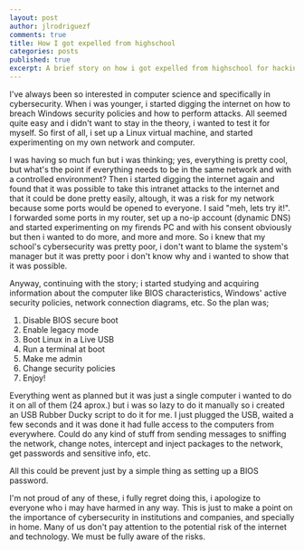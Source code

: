 ```yaml
---
layout: post
author: jlrodriguezf
comments: true
title: How I got expelled from highschool
categories: posts
published: true
excerpt: A brief story on how i got expelled from highschool for hacking computers.
---
```


I've always been so interested in computer science and specifically in cybersecurity. When i was younger, i started digging the internet on how to breach Windows security policies and how to perform attacks. All seemed quite easy and i didn't want to stay in the theory, i wanted to test it for myself. So first of all, i set up a Linux virtual machine, and started experimenting on my own network and computer.

I was having so much fun but i was thinking; yes, everything is pretty cool, but what's the point if everything needs to be in the same network and with a controlled environment? Then i started digging the internet again and found that it was possible to take this intranet attacks to the internet and that it could be done pretty easily, altough, it was a risk for my network because some ports would be opened to everyone. I said "meh, lets try it!". I forwarded some ports in my router, set up a no-ip account (dynamic DNS) and started experimenting on my firends PC and with his consent obviously but then i wanted to do more, and more and more. So i knew that my school's cybersecurity was pretty poor, i don't want to blame the system's manager but it was pretty poor i don't know why and i wanted to show that it was possible.

Anyway, continuing with the story; i started studying and acquiring information about the computer like BIOS characteristics, Windows' active security policies, network connection diagrams, etc. So the plan was;

1. Disable BIOS secure boot
2. Enable legacy mode
3. Boot Linux in a Live USB
4. Run a terminal at boot
5. Make me admin
6. Change security policies
7. Enjoy!

Everything went as planned but it was just a single computer i wanted to do it on all of them (24 aprox.) but i was so lazy to do it manually so i created an USB Rubber Ducky script to do it for me. I just plugged the USB, waited a few seconds and it was done it had fulle access to the computers from everywhere. Could do any kind of stuff from sending messages to sniffing the network, change notes, intercept and inject packages to the network, get passwords and sensitive info, etc.

All this could be prevent just by a simple thing as setting up a BIOS password.

I'm not proud of any of these, i fully regret doing this, i apologize to everyone who i may have harmed in any way. This is just to make a point on the importance of cybersecurity in institutions and companies, and specially in home. Many of us don't pay attention to the potential risk of the internet and technology. We must be fully aware of the risks.
